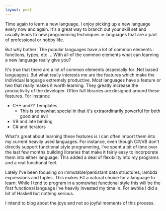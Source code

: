 ```yaml
---
layout: post
---
```

Time again to learn a new language. I enjoy picking up a new language every now and again. It's a great way to branch out your skill set and usually leads to new programming techniques in languages that are a part of professional or hobby life.  

But why bother' The popular languages have a lot of common elements : functions, types, etc ... With all of the common elements what can learning a new language really give you?  

It's true that there are a lot of common elements (especially for .Net based languages). But what really interests me are the features which make the individual language extremely productive. Most languages have a feature or two that really makes it worth learning. They greatly increase the productivity of the developer. Often full libraries are designed around these features. For instance

  * C++ and?? Templates 
    * This is somewhat special in that it's extraordinarily powerful for both good and evil 
  * VB and late binding 
  * C# and iterators 

What's great about learning these features is I can often import them into my current heavily used languages. For instance, even though C#/VB don't directly support functional style programming, I've spent a bit of time over the last few months building libraries that make it fairly easy to incorporate them into either language. This added a deal of flexibility into my programs and a real functional feel.

Lately I've been focusing on immutable/persistant data structures, lambda expressions and tuples. This makes F# a natural choice for a language to learn. While I tend to program in a somewhat functional style this will be the first functional language I've heavily invested my time in. For awhile I did a bit of Haskell but nothing serious.

I intend to blog about the joys and not so joyful moments of this process.

